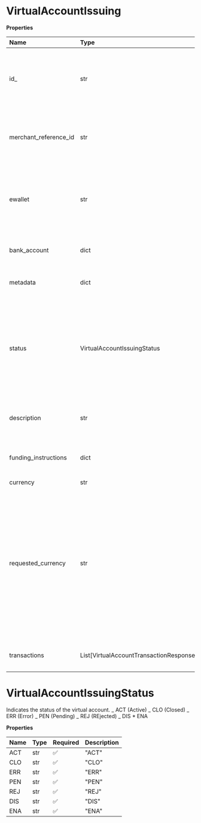 # VirtualAccountIssuing

**Properties**

| Name                  | Type                                    | Required | Description                                                                                                                                                                                            |
| :-------------------- | :-------------------------------------- | :------- | :----------------------------------------------------------------------------------------------------------------------------------------------------------------------------------------------------- |
| id\_                  | str                                     | ❌       | ID of the virtual account number object. String starting with issuing\_.                                                                                                                               |
| merchant_reference_id | str                                     | ❌       | Identifier defined by the client for reference purposes. Limit - 45 characters.                                                                                                                        |
| ewallet               | str                                     | ❌       | ID of the Rapyd Wallet that the virtual account is attached to. String starting with ewallet\_.                                                                                                        |
| bank_account          | dict                                    | ❌       | Details about the virtual account.                                                                                                                                                                     |
| metadata              | dict                                    | ❌       | A JSON object defined by the client.                                                                                                                                                                   |
| status                | VirtualAccountIssuingStatus             | ❌       | Indicates the status of the virtual account. _ ACT (Active) _ CLO (Closed) _ ERR (Error) _ PEN (Pending) _ REJ (REjected) _ DIS \* ENA                                                                 |
| description           | str                                     | ❌       | Description of the transaction, as defined by the client.                                                                                                                                              |
| funding_instructions  | dict                                    | ❌       | Issuied virtual account funding instructions.                                                                                                                                                          |
| currency              | str                                     | ❌       |                                                                                                                                                                                                        |
| requested_currency    | str                                     | ❌       | Currency received by the virtual account after conversion. One of the following: AUD - Australian Dollar EUR - Euro GBP - Pound Sterling HKD - Hong Kong Dollar SGD - Singapore Dollar USD - US Dollar |
| transactions          | List[VirtualAccountTransactionResponse] | ❌       | Issuied virtual account transactions.                                                                                                                                                                  |

# VirtualAccountIssuingStatus

Indicates the status of the virtual account. _ ACT (Active) _ CLO (Closed) _ ERR (Error) _ PEN (Pending) _ REJ (REjected) _ DIS \* ENA

**Properties**

| Name | Type | Required | Description |
| :--- | :--- | :------- | :---------- |
| ACT  | str  | ✅       | "ACT"       |
| CLO  | str  | ✅       | "CLO"       |
| ERR  | str  | ✅       | "ERR"       |
| PEN  | str  | ✅       | "PEN"       |
| REJ  | str  | ✅       | "REJ"       |
| DIS  | str  | ✅       | "DIS"       |
| ENA  | str  | ✅       | "ENA"       |
